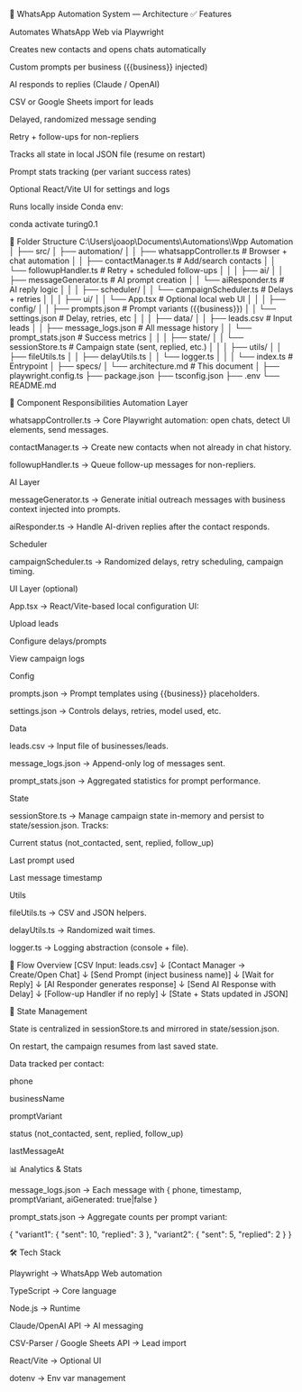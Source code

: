 📲 WhatsApp Automation System — Architecture
✅ Features

Automates WhatsApp Web via Playwright

Creates new contacts and opens chats automatically

Custom prompts per business ({{business}} injected)

AI responds to replies (Claude / OpenAI)

CSV or Google Sheets import for leads

Delayed, randomized message sending

Retry + follow-ups for non-repliers

Tracks all state in local JSON file (resume on restart)

Prompt stats tracking (per variant success rates)

Optional React/Vite UI for settings and logs

Runs locally inside Conda env:

conda activate turing0.1

📂 Folder Structure
C:\Users\joaop\Documents\Automations\Wpp Automation
│
├── src/
│   ├── automation/
│   │   ├── whatsappController.ts      # Browser + chat automation
│   │   ├── contactManager.ts         # Add/search contacts
│   │   └── followupHandler.ts        # Retry + scheduled follow-ups
│   │
│   ├── ai/
│   │   ├── messageGenerator.ts       # AI prompt creation
│   │   └── aiResponder.ts            # AI reply logic
│   │
│   ├── scheduler/
│   │   └── campaignScheduler.ts      # Delays + retries
│   │
│   ├── ui/
│   │   └── App.tsx                   # Optional local web UI
│   │
│   ├── config/
│   │   ├── prompts.json              # Prompt variants ({{business}})
│   │   └── settings.json             # Delay, retries, etc
│   │
│   ├── data/
│   │   ├── leads.csv                 # Input leads
│   │   ├── message_logs.json         # All message history
│   │   └── prompt_stats.json         # Success metrics
│   │
│   ├── state/
│   │   └── sessionStore.ts           # Campaign state (sent, replied, etc.)
│   │
│   ├── utils/
│   │   ├── fileUtils.ts
│   │   ├── delayUtils.ts
│   │   └── logger.ts
│   │
│   └── index.ts                      # Entrypoint
│
├── specs/
│   └── architecture.md               # This document
│
├── playwright.config.ts
├── package.json
├── tsconfig.json
├── .env
└── README.md

🧩 Component Responsibilities
Automation Layer

whatsappController.ts → Core Playwright automation:
open chats, detect UI elements, send messages.

contactManager.ts → Create new contacts when not already in chat history.

followupHandler.ts → Queue follow-up messages for non-repliers.

AI Layer

messageGenerator.ts → Generate initial outreach messages with business context injected into prompts.

aiResponder.ts → Handle AI-driven replies after the contact responds.

Scheduler

campaignScheduler.ts → Randomized delays, retry scheduling, campaign timing.

UI Layer (optional)

App.tsx → React/Vite-based local configuration UI:

Upload leads

Configure delays/prompts

View campaign logs

Config

prompts.json → Prompt templates using {{business}} placeholders.

settings.json → Controls delays, retries, model used, etc.

Data

leads.csv → Input file of businesses/leads.

message_logs.json → Append-only log of messages sent.

prompt_stats.json → Aggregated statistics for prompt performance.

State

sessionStore.ts → Manage campaign state in-memory and persist to state/session.json.
Tracks:

Current status (not_contacted, sent, replied, follow_up)

Last prompt used

Last message timestamp

Utils

fileUtils.ts → CSV and JSON helpers.

delayUtils.ts → Randomized wait times.

logger.ts → Logging abstraction (console + file).

🔄 Flow Overview
[CSV Input: leads.csv]
        ↓
[Contact Manager → Create/Open Chat]
        ↓
[Send Prompt (inject business name)]
        ↓
[Wait for Reply]
        ↓
[AI Responder generates response]
        ↓
[Send AI Response with Delay]
        ↓
[Follow-up Handler if no reply]
        ↓
[State + Stats updated in JSON]

🧩 State Management

State is centralized in sessionStore.ts and mirrored in state/session.json.

On restart, the campaign resumes from last saved state.

Data tracked per contact:

phone

businessName

promptVariant

status (not_contacted, sent, replied, follow_up)

lastMessageAt

📊 Analytics & Stats

message_logs.json → Each message with { phone, timestamp, promptVariant, aiGenerated: true|false }

prompt_stats.json → Aggregate counts per prompt variant:

{
  "variant1": { "sent": 10, "replied": 3 },
  "variant2": { "sent": 5, "replied": 2 }
}

🛠 Tech Stack

Playwright → WhatsApp Web automation

TypeScript → Core language

Node.js → Runtime

Claude/OpenAI API → AI messaging

CSV-Parser / Google Sheets API → Lead import

React/Vite → Optional UI

dotenv → Env var management